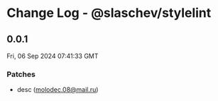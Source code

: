 # Change Log - @slaschev/stylelint

<!-- This log was last generated on Fri, 06 Sep 2024 07:41:33 GMT and should not be manually modified. -->

<!-- Start content -->

## 0.0.1

Fri, 06 Sep 2024 07:41:33 GMT

### Patches

- desc (molodec.08@mail.ru)
